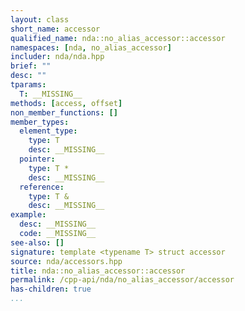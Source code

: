 ```yaml
---
layout: class
short_name: accessor
qualified_name: nda::no_alias_accessor::accessor
namespaces: [nda, no_alias_accessor]
includer: nda/nda.hpp
brief: ""
desc: ""
tparams:
  T: __MISSING__
methods: [access, offset]
non_member_functions: []
member_types:
  element_type:
    type: T
    desc: __MISSING__
  pointer:
    type: T *
    desc: __MISSING__
  reference:
    type: T &
    desc: __MISSING__
example:
  desc: __MISSING__
  code: __MISSING__
see-also: []
signature: template <typename T> struct accessor
source: nda/accessors.hpp
title: nda::no_alias_accessor::accessor
permalink: /cpp-api/nda/no_alias_accessor/accessor
has-children: true
...
```


